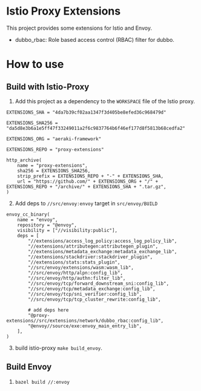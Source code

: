 # Istio Proxy Extensions
This project provides some extensions for Istio and Envoy.
- dubbo_rbac: Role based access control (RBAC) filter for dubbo.

# How to use

## Build with Istio-Proxy

1. Add this project as a dependency to the `WORKSPACE` file of the Istio proxy.
```bazel
EXTENSIONS_SHA = "4da7b39cf02aa1347f3d405be8efed36c968479d"

EXTENSIONS_SHA256 = "da5d8e3b6a1e5ff47f33249011a2f6c9837764b6f46ef177d8f5813b68cedfa2"

EXTENSIONS_ORG = "aeraki-framework"

EXTENSIONS_REPO = "proxy-extensions"

http_archive(
    name = "proxy-extensions",
    sha256 = EXTENSIONS_SHA256,
    strip_prefix = EXTENSIONS_REPO + "-" + EXTENSIONS_SHA,
    url = "https://github.com/" + EXTENSIONS_ORG + "/" + EXTENSIONS_REPO + "/archive/" + EXTENSIONS_SHA + ".tar.gz",
)
```

2. Add deps to `//src/envoy:envoy` target in `src/envoy/BUILD`
```
envoy_cc_binary(
    name = "envoy",
    repository = "@envoy",
    visibility = ["//visibility:public"],
    deps = [
        "//extensions/access_log_policy:access_log_policy_lib",
        "//extensions/attributegen:attributegen_plugin",
        "//extensions/metadata_exchange:metadata_exchange_lib",
        "//extensions/stackdriver:stackdriver_plugin",
        "//extensions/stats:stats_plugin",
        "//src/envoy/extensions/wasm:wasm_lib",
        "//src/envoy/http/alpn:config_lib",
        "//src/envoy/http/authn:filter_lib",
        "//src/envoy/tcp/forward_downstream_sni:config_lib",
        "//src/envoy/tcp/metadata_exchange:config_lib",
        "//src/envoy/tcp/sni_verifier:config_lib",
        "//src/envoy/tcp/tcp_cluster_rewrite:config_lib",

        # add deps here
        "@proxy-extensions//src/extensions/network/dubbo_rbac:config_lib",
        "@envoy//source/exe:envoy_main_entry_lib",
    ],
)
```
3. build istio-proxy `make build_envoy`.

## Build Envoy
1. `bazel build //:envoy`